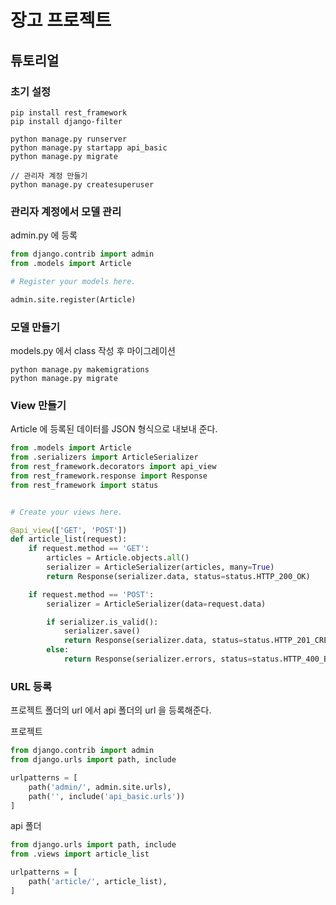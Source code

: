 # 장고 프로젝트

## 튜토리얼

### 초기 설정
```shell
pip install rest_framework
pip install django-filter

python manage.py runserver
python manage.py startapp api_basic
python manage.py migrate

// 관리자 계정 만들기
python manage.py createsuperuser
```

### 관리자 계정에서 모델 관리

admin.py 에 등록

```python
from django.contrib import admin
from .models import Article

# Register your models here.

admin.site.register(Article)
```

### 모델 만들기

models.py 에서 class 작성 후 마이그레이션
```shell
python manage.py makemigrations
python manage.py migrate
```

### View 만들기

Article 에 등록된 데이터를 JSON 형식으로 내보내 준다.

```python
from .models import Article
from .serializers import ArticleSerializer
from rest_framework.decorators import api_view
from rest_framework.response import Response
from rest_framework import status


# Create your views here.

@api_view(['GET', 'POST'])
def article_list(request):
    if request.method == 'GET':
        articles = Article.objects.all()
        serializer = ArticleSerializer(articles, many=True)
        return Response(serializer.data, status=status.HTTP_200_OK)

    if request.method == 'POST':
        serializer = ArticleSerializer(data=request.data)

        if serializer.is_valid():
            serializer.save()
            return Response(serializer.data, status=status.HTTP_201_CREATED)
        else:
            return Response(serializer.errors, status=status.HTTP_400_BAD_REQUEST)
```

### URL 등록

프로젝트 폴더의 url 에서 api 폴더의 url 을 등록해준다.

프로젝트
```python
from django.contrib import admin
from django.urls import path, include

urlpatterns = [
    path('admin/', admin.site.urls),
    path('', include('api_basic.urls'))
]
```

api 폴더
```python
from django.urls import path, include
from .views import article_list

urlpatterns = [
    path('article/', article_list),
]
```
